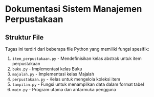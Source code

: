 # Dokumentasi Sistem Manajemen Perpustakaan

## Struktur File
Tugas ini terdiri dari beberapa file Python yang memiliki fungsi spesifik:

1. `item_perpustakaan.py` - Mendefinisikan kelas abstrak untuk item perpustakaan
2. `buku.py` - Implementasi kelas Buku
3. `majalah.py` - Implementasi kelas Majalah
4. `perpustakaan.py` - Kelas untuk mengelola koleksi item
5. `tampilan.py` - Fungsi untuk menampilkan data dalam format tabel
6. `main.py` - Program utama dan antarmuka pengguna
